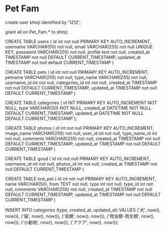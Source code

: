 # Pet Fam

create user shinji identified by '1212';

grant all on Pet_Fam.* to shinji;

CREATE TABLE users (
id int not null PRIMARY KEY AUTO_INCREMENT,
username VARCHAR(50) not null,
email VARCHAR(255) not null UNIQUE KEY,
password VARCHAR(255) not null,
profile text not null,
created_at TIMESTAMP not null DEFAULT CURRENT_TIMESTAMP,
updated_at TIMESTAMP not null default	CURRENT_TIMESTAMP
)

CREATE TABLE pets (
id int not null PRIMARY KEY AUTO_INCREMENT,
petname VARCHAR(255) not null,
type_name VARCHAR(255) not null,
username_id int not null,
categories_id int not null,
created_at TIMESTAMP not null DEFAULT CURRENT_TIMESTAMP,
updated_at TIMESTAMP not null DEFAULT CURRENT_TIMESTAMP
)

CREATE TABLE categories (
  id INT PRIMARY KEY AUTO_INCREMENT NOT NULL,
  type VARCHAR(50) NOT NULL,
  created_at DATETIME NOT NULL DEFAULT CURRENT_TIMESTAMP,
  updated_at DATETIME NOT NULL DEFAULT CURRENT_TIMESTAMP
);

CREATE TABLE photos (
id int not null PRIMARY KEY AUTO_INCREMENT,
image_name VARCHAR(255) not null,
user_id int not null,
type_name_id int not null,
comments VARCHAR(255) not null,
created_at TIMESTAMP not null DEFAULT CURRENT_TIMESTAMP,
updated_at TIMESTAMP not null DEFAULT CURRENT_TIMESTAMP
)

CREATE TABLE good (
id int not null PRIMARY KEY AUTO_INCREMENT,
username_id int not null,
photos_id int not null,
created_at TIMESTAMP not null DEFAULT CURRENT_TIMESTAMP
)

CREATE TABLE lost_pet (
id int not null PRIMARY KEY AUTO_INCREMENT,
name VARCHAR(50),
from TEXT not null,
type int not null,
type_id int not null,
comments VARCHAR(255) not null,
created_at TIMESTAMP not null DEFAULT CURRENT_TIMESTAMP,
updated_at TIMESTAMP not null DEFAULT CURRENT_TIMESTAMP
)

INSERT INTO categories (type, created_at, updated_at) VALUES
 ('犬', now(), now()),
  ('猫', now(), now()),
  ('鳥類', now(), now()),
  ('爬虫類･両生類', now(), now()),
  ('小動物', now(), now()),
  ('アクア', now(), now());
